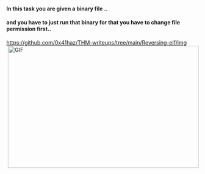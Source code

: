 
<h4>In this task you are given a binary file ..</h4>
<h4>and you have to just run that binary for that you have to change file permission first..</h4>

https://github.com/0x41haz/THM-writeups/tree/main/Reversing-elf/img
<img align="right" alt="GIF" src="https://github.com/0x41haz/THM-writeups/tree/main/Reversing-elf/img?raw=true" width="500" height="320" />



